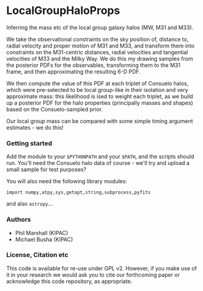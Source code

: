 LocalGroupHaloProps
===================

Inferring the mass etc of the local group galaxy halos (MW, M31 and M33).

We take the observational constraints on the sky position of, distance to,
radial velocity and proper motion of M31 and M33, and transform them into
constraints on the M31-centric distances, radial velocities and tangential
velocities of M33 and the Milky Way. We do this my drawing samples from the
posterior PDFs for the observables, transforming them to the M31
frame, and then approximating the resulting 6-D PDF.

We then compute the value of this PDF at each triplet of Consuelo halos, which
were pre-selected to be local group-like in their isolation and very
approximate mass: this likelihood is ised to weight each triplet, as we build
up a posterior PDF for the halo properties (principally masses and shapes)
based on the Consuelo-sampled prior.

Our local group mass can be compared with some simple timing argument
estimates - we do this!


### Getting started

Add the module to your `$PYTHONPATH` and your `$PATH`, and the scripts should
run. You'll need the Consuelo halo data of course - we'll try and upload a
small sample for test purposes?

You will also need the following library modules:

    import numpy,atpy,sys,getopt,string,subprocess,pyfits

and also `astropy`...

### Authors

* Phil Marshall (KIPAC)
* Michael Busha (KIPAC)


### License, Citation etc

This code is available for re-use under GPL v2. However, if you make use of it
in your research we would ask you to cite our forthcoming paper or acknowledge
this code repository, as appropriate. 
